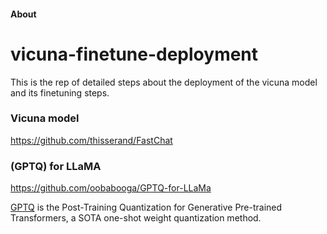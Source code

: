 #### About 

# vicuna-finetune-deployment

This is the rep of detailed steps about the deployment of the vicuna model and its finetuning steps.

### Vicuna model  
https://github.com/thisserand/FastChat

### (GPTQ) for LLaMA
https://github.com/oobabooga/GPTQ-for-LLaMa

[GPTQ](https://arxiv.org/abs/2210.17323) is the Post-Training Quantization for Generative Pre-trained Transformers, a SOTA one-shot weight quantization method.
